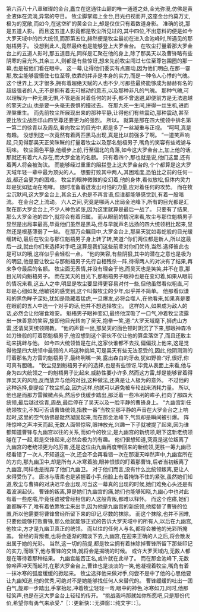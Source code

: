 第六百八十八章璀璨的金台,矗立在这通往山巅的唯一通道之处,金光弥漫,仿佛是黄金液体在流淌,异常的夺目。
牧尘脚掌踏上金台,目光扫视而开,这座金台约莫万丈,极为的宽敞,而如今,在这空旷的黄金台上,却是仅仅只有着数道身影。
准确的说,那是五道人影。
而且这五道人影竟都是牧尘所见过的,其中四位,不出意料的便是如今大罗天域中的四大统领,而那第五位,赫然便是牧尘最初在进入金池峰时,所遇见的那魁梧男子。
没想到此人,竟然最终也是能够登上大罗金台。
在牧尘打量着那大罗金台上的五道人影时,那五道目光,同样是汇聚在他的身上,除了那吴天以及曹锋略有些阴寒的目光外,其余三人,则都是有些惊讶,想来先前牧尘闯过七位至尊包围圈的那一幕,也是被他们看在眼中。
这一幕,让得他们委实有点震动,因为他们明白,在那一霎那,牧尘能够震慑住七位至尊,依靠的并非是本身的实力,而是一种令人心悸的气魄。
这个世界上,天才很多,拥有着超绝天赋的人也不少,可那些最终能够成为赫赫有名的超级强者的人,无不是拥有着无可撼动的意志,以及那种非凡的气魄。
那种气魄,可以理解为一种无畏无惧,不管是面对着任何的对手,都不曾退避,即便前方是无法逾越的擎天之山,也是要一头毫无畏惧的撞过去。
在那九死一生间,拼得一丝生机,进而涅槃重生。
而先前牧尘所展现出来的那种平静,让得他们有些震动,那种震动,甚至要比牧尘战胜邙山四至尊还要更为的强烈。
所以。
就算是那在四大统领中排名第一第二的徐青以及周岳,看向牧尘的目光中,都是多了一丝凝重与正视。
“呵呵,真是有趣。
没想到这一次竟然有着两匹黑马出现,真是比以前强多了啊。
”一道笑声响起,只见得那吴天正笑眯眯的打量着牧尘以及那名魁梧男子,嘴角的笑容有些戏谑与玩味。
牧尘面色平静,他缓步上前,行至偏北的角落,如今这大罗金台上,加上他的话,那就还有着六人存在,而大罗金池的名额。
只有着四个,那也就是说,他们这里,还有着两人将会被淘汰。
而能够经过重重的阻拦登上这大罗金台的,个个都算是这大罗天域年轻一辈中最为顶尖的人。
想要打败其中两人,其困难度,恐怕比之前的任何一战,都还会更为的困难。
牧尘的眼神微微的变幻着,他的身体,看似放松,但体内灵力却是犹如猛龙在咆哮。
随时准备着迸发出可怕的力量,应对着任何的攻势。
而在牧尘沉默间,这大罗金台上,其余五人也是不再言语,但谁都能够感觉到,有着一股暗流。
在金台之上流动。
六人之间,究竟是哪两人出局金池峰下,所有的目光都是汇聚在那大罗金台上,不少人神色紧张,因为这里就算是最后一战了。
只要有了结果,那么大罗金池的四个,就将会有着归属。
而从眼前的情况来看,牧尘与那位魁梧男子显然是出局率最高,毕竟他们虽然是黑马,但与早就声名远扬的四大统领相比起来,显然还是根基薄弱了一些。
在那万众瞩目中,大罗金台上,那吴天犹如毒蛇般的目光缓缓转动,最后在牧尘与那位魁梧男子身上转了转,笑道:“你们两位都是新人,所以这最后一战,就由你们来选择对手吧,这算是我们这些前辈对你们优待,当然.选择彼此也是可以的哦,这样似乎会轻松一点。
”他的笑容,有些阴狠,其中的潜在之意也是极为的明显,他是要让牧尘与那魁梧男子先行自相残杀一阵,待得两人的对决有了结果,再来争夺最后的名额。
牧尘面无表情,并没有理会于他,而吴天也是笑笑,并不在意,那目光转向魁梧男子。
而在吴天的目光下,那魁梧男子眼神也是在变幻着,如果从眼前的情况来看,这五人之中,明显是牧尘要显得更容易对付一些,但他虽然看似粗直,可却是心细如发,他敏锐的感觉到,这个叫做牧尘的少年,似乎并不简单。
他那看似谦和的黑色眸子深处,犹如是隐藏着猛虎,一旦爆发,必将会噬人,在他看来,如果真是要在眼前的五人中选一个对手的话,他并不想选择牧尘。
这样的人,如果成为敌人的话,必然会让他寝食难安。
魁梧男子眼神变幻,最终他深吸了一口气,冲着牧尘流露出一抹善意的笑容,旋即他目光转向了吴天,抱拳一笑,道:“大罗天域麾下,狮虎山方雷,还请吴天统领赐教。
”他的声音一出,那吴天的面色顿时阴沉了下来,那眼神森冷如刀锋般的盯着那魁梧男子,他没想到这个家伙不仅让他的算盘落空了,而且还敢主动来挑衅与他。
如今四大统领皆是在此,这家伙谁都不去找,偏偏找上他来,这是觉得他是四大统领中最弱的人吗这种挑衅,可是吴天有些无法忍受的,因此,他阴测测的盯着那名为方雷的魁梧男子,最终咧嘴一笑,露出森白的牙齿,犹如野兽:“好,很好,你可真有胆魄。
”牧尘见到魁梧男子的的选择,也是有些惊讶,毕竟从表面上来看,他与身为四大统领之一的魁梧男子比起来,威胁性要小许多,然而这方雷,却是能够冒着得罪吴天的风险,反而放弃与他的对战,这种做法,还真是让人极为的意外。
不过他的这种选择,倒是给了牧尘机会,因为这样,他就可以避免被车轮战来消耗力量。
所以,他也是而那方雷微微点头,然后步伐缓步踏出,那泛着一些冷冽的眸子,扫向了那四大统领,最后越过徐青,周岳,最后停在了吴天以及一脸平静的曹锋身上。
“九幽宫新任统领牧尘,不知可否请曹锋统领,指教一番”当牧尘那平静的声音在大罗金台之上响起时,这里的空气仿佛是陡然凝固起来,而在那金池峰下,气氛却是瞬间被引爆。
阵阵惊哗之声冲天而起,无数人面带惊容,眼神放光,兴趣一下子就被提了起来,因为谁都知道曹锋与九幽宫以往的关系,而如今的牧尘,是九幽宫的新统领,眼下这新老统领碰在了一起,若是交锋起来,必然会极为的有趣。
他们很想知道,究竟是这位叛离了九幽宫的老统领更为的厉害,还是这位由九幽再度带回来的新统领,更胜一筹九幽已经看错了一次人,不知道这一次,还会不会再看错一次在那漫天哗然声中,九幽宫所在的方向,那九幽卫中,却是所有人冰寒着脸,眼神恨恨的盯着那曹锋,后者当初叛离了九幽宫,同样也是抛弃了他们九幽卫。
对于他们而言,没有什么比统领叛离,更让人来得受伤了。
唐冰与唐柔也是紧握着小手,俏脸上有着掩饰不住的紧张,虽然她们知道,牧尘与曹锋的对决迟早会出现,可当这一幕真的出现的时候,她们难免心头还是有着波澜起伏。
曹锋的叛离,算是她们九幽宫的痛,她们也能够知晓,九幽心中也对此有着一些疙瘩,毕竟任谁被曾经相信的人这般背叛,都难以释怀。
而这个疙瘩,她们谁都解不了,唯有着依靠牧尘来出手,因为他是九幽宫的新统领,他接替了曹锋的位置,所以他需要将曹锋曾经所留下来的印记,尽数的抹除。
而这个抹除,也并不困难,只要他能够打败曹锋,那么他就能够正式的告诉大罗天域中的所有人,以后在九幽宫,他牧尘,方才是九幽卫真正的统领。
而以往的任何人与名,都将会被他的光彩所掩盖。
曾经的背叛者,也将会逐渐的黯淡下去,九幽宫,在迎来正确的人之后,将会散发出属于她的光彩。
当然,这一切的前提,都是牧尘拥有着抹除掉曹锋所留下那些印记的实力,而眼下,他与曹锋的交锋,就将会是揭晓的时候。
或许大罗天域内,无数人都是在等待着那种结果。
九幽宫能否正名,或许就在此举了。
而在那金池峰下,无数惊哗声冲天而起时,在那大罗金台上,曹锋也是淡淡的一笑,他凝视着牧尘,嘴角有着一抹冰寒的弧度缓缓的掀起来。
牧尘选择他来做对手,何尝不是中了他的心思他要让九幽知道,他的优秀,可绝对不是她能够找任何人来替代的。
曹锋缓缓的吐出一团白气,旋即一步踏出,手掌抬起,冲着牧尘轻轻一弯,眼中的神色,冰寒如刀,同时,他那轻笑声,也是在这大罗金台上轻轻的传开。
“挑战我吗那就如你所愿吧,只是那份代价,希望你有勇气来承受.”〖∷更新快∷无弹窗∷纯文字∷〗。
